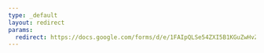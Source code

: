 ```yaml
---
type: _default
layout: redirect
params:
  redirect: https://docs.google.com/forms/d/e/1FAIpQLSe54ZXI5B1KGuZwHvZ3Kq70ESwGOO_mFJaRBp7tfX6yHKKsXw/viewform?usp=sf_link
---
```

